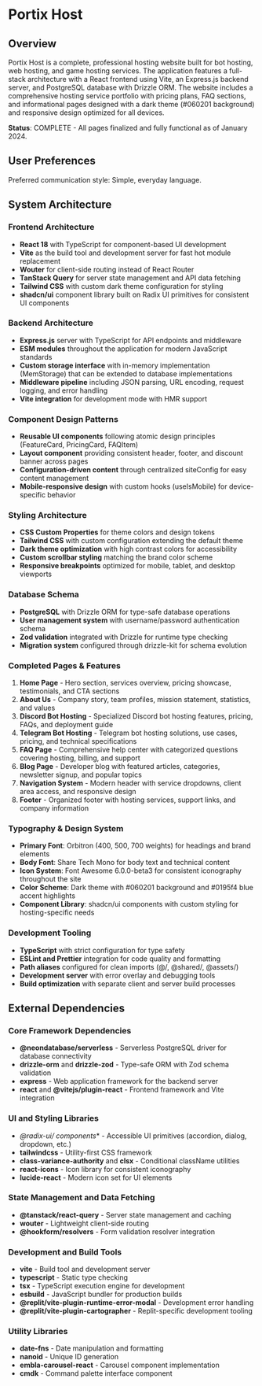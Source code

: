 # Portix Host

## Overview

Portix Host is a complete, professional hosting website built for bot hosting, web hosting, and game hosting services. The application features a full-stack architecture with a React frontend using Vite, an Express.js backend server, and PostgreSQL database with Drizzle ORM. The website includes a comprehensive hosting service portfolio with pricing plans, FAQ sections, and informational pages designed with a dark theme (#060201 background) and responsive design optimized for all devices.

**Status**: COMPLETE - All pages finalized and fully functional as of January 2024.

## User Preferences

Preferred communication style: Simple, everyday language.

## System Architecture

### Frontend Architecture
- **React 18** with TypeScript for component-based UI development
- **Vite** as the build tool and development server for fast hot module replacement
- **Wouter** for client-side routing instead of React Router
- **TanStack Query** for server state management and API data fetching
- **Tailwind CSS** with custom dark theme configuration for styling
- **shadcn/ui** component library built on Radix UI primitives for consistent UI components

### Backend Architecture
- **Express.js** server with TypeScript for API endpoints and middleware
- **ESM modules** throughout the application for modern JavaScript standards
- **Custom storage interface** with in-memory implementation (MemStorage) that can be extended to database implementations
- **Middleware pipeline** including JSON parsing, URL encoding, request logging, and error handling
- **Vite integration** for development mode with HMR support

### Component Design Patterns
- **Reusable UI components** following atomic design principles (FeatureCard, PricingCard, FAQItem)
- **Layout component** providing consistent header, footer, and discount banner across pages
- **Configuration-driven content** through centralized siteConfig for easy content management
- **Mobile-responsive design** with custom hooks (useIsMobile) for device-specific behavior

### Styling Architecture
- **CSS Custom Properties** for theme colors and design tokens
- **Tailwind CSS** with custom configuration extending the default theme
- **Dark theme optimization** with high contrast colors for accessibility
- **Custom scrollbar styling** matching the brand color scheme
- **Responsive breakpoints** optimized for mobile, tablet, and desktop viewports

### Database Schema
- **PostgreSQL** with Drizzle ORM for type-safe database operations
- **User management system** with username/password authentication schema
- **Zod validation** integrated with Drizzle for runtime type checking
- **Migration system** configured through drizzle-kit for schema evolution

### Completed Pages & Features
1. **Home Page** - Hero section, services overview, pricing showcase, testimonials, and CTA sections
2. **About Us** - Company story, team profiles, mission statement, statistics, and values
3. **Discord Bot Hosting** - Specialized Discord bot hosting features, pricing, FAQs, and deployment guide
4. **Telegram Bot Hosting** - Telegram bot hosting solutions, use cases, pricing, and technical specifications
5. **FAQ Page** - Comprehensive help center with categorized questions covering hosting, billing, and support
6. **Blog Page** - Developer blog with featured articles, categories, newsletter signup, and popular topics
7. **Navigation System** - Modern header with service dropdowns, client area access, and responsive design
8. **Footer** - Organized footer with hosting services, support links, and company information

### Typography & Design System
- **Primary Font**: Orbitron (400, 500, 700 weights) for headings and brand elements
- **Body Font**: Share Tech Mono for body text and technical content
- **Icon System**: Font Awesome 6.0.0-beta3 for consistent iconography throughout the site
- **Color Scheme**: Dark theme with #060201 background and #0195f4 blue accent highlights
- **Component Library**: shadcn/ui components with custom styling for hosting-specific needs

### Development Tooling
- **TypeScript** with strict configuration for type safety
- **ESLint and Prettier** integration for code quality and formatting
- **Path aliases** configured for clean imports (@/, @shared/, @assets/)
- **Development server** with error overlay and debugging tools
- **Build optimization** with separate client and server build processes

## External Dependencies

### Core Framework Dependencies
- **@neondatabase/serverless** - Serverless PostgreSQL driver for database connectivity
- **drizzle-orm** and **drizzle-zod** - Type-safe ORM with Zod schema validation
- **express** - Web application framework for the backend server
- **react** and **@vitejs/plugin-react** - Frontend framework and Vite integration

### UI and Styling Libraries
- **@radix-ui/* components** - Accessible UI primitives (accordion, dialog, dropdown, etc.)
- **tailwindcss** - Utility-first CSS framework
- **class-variance-authority** and **clsx** - Conditional className utilities
- **react-icons** - Icon library for consistent iconography
- **lucide-react** - Modern icon set for UI elements

### State Management and Data Fetching
- **@tanstack/react-query** - Server state management and caching
- **wouter** - Lightweight client-side routing
- **@hookform/resolvers** - Form validation resolver integration

### Development and Build Tools
- **vite** - Build tool and development server
- **typescript** - Static type checking
- **tsx** - TypeScript execution engine for development
- **esbuild** - JavaScript bundler for production builds
- **@replit/vite-plugin-runtime-error-modal** - Development error handling
- **@replit/vite-plugin-cartographer** - Replit-specific development tooling

### Utility Libraries
- **date-fns** - Date manipulation and formatting
- **nanoid** - Unique ID generation
- **embla-carousel-react** - Carousel component implementation
- **cmdk** - Command palette interface component
